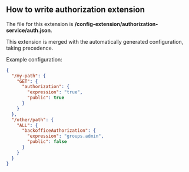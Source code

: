 ## How to write authorization extension

The file for this extension is **/config-extension/authorization-service/auth.json**.

This extension is merged with the automatically generated configuration, taking precedence.

Example configuration:

```json
{
  "/my-path": {
    "GET": {
      "authorization": {
        "expression": "true",
        "public": true
      }
    }
  },
  "/other/path": {
    "ALL": {
      "backofficeAuthorization": {
        "expression": "groups.admin",
        "public": false
      }
    }
  }
}
```
